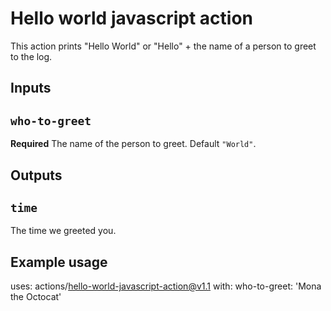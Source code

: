 # Hello world javascript action

This action prints "Hello World" or "Hello" + the name of a person to greet to the log.

## Inputs
## `who-to-greet`
**Required** The name of the person to greet. Default `"World"`.

## Outputs
## `time`
The time we greeted you.
## Example usage
uses: actions/hello-world-javascript-action@v1.1
with:
  who-to-greet: 'Mona the Octocat'